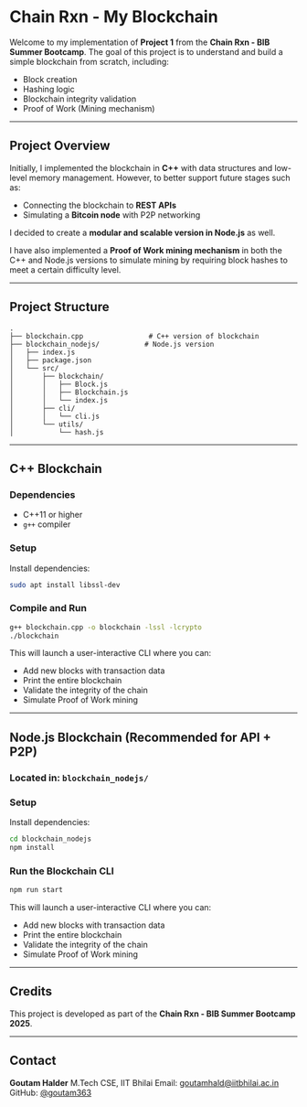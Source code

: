 # Chain Rxn - My Blockchain

Welcome to my implementation of **Project 1** from the **Chain Rxn - BIB Summer Bootcamp**. The goal of this project is to understand and build a simple blockchain from scratch, including:

* Block creation
* Hashing logic
* Blockchain integrity validation
* Proof of Work (Mining mechanism)

---

## Project Overview

Initially, I implemented the blockchain in **C++** with data structures and low-level memory management. However, to better support future stages such as:

* Connecting the blockchain to **REST APIs**
* Simulating a **Bitcoin node** with P2P networking

I decided to create a **modular and scalable version in Node.js** as well.

I have also implemented a **Proof of Work mining mechanism** in both the C++ and Node.js versions to simulate mining by requiring block hashes to meet a certain difficulty level.

---

## Project Structure

```
.
├── blockchain.cpp                # C++ version of blockchain
├── blockchain_nodejs/           # Node.js version
│   ├── index.js
│   ├── package.json
│   └── src/
│       ├── blockchain/
│       │   ├── Block.js
│       │   ├── Blockchain.js
│       │   └── index.js
│       ├── cli/
│       │   └── cli.js
│       └── utils/
│           └── hash.js
```

---

## C++ Blockchain

### Dependencies

* C++11 or higher
* `g++` compiler

### Setup

Install dependencies:

```bash
sudo apt install libssl-dev
```

### Compile and Run

```bash
g++ blockchain.cpp -o blockchain -lssl -lcrypto
./blockchain
```

This will launch a user-interactive CLI where you can:

* Add new blocks with transaction data
* Print the entire blockchain
* Validate the integrity of the chain
* Simulate Proof of Work mining

---

## Node.js Blockchain (Recommended for API + P2P)

### Located in: `blockchain_nodejs/`

### Setup

Install dependencies:

```bash
cd blockchain_nodejs
npm install
```

### Run the Blockchain CLI

```bash
npm run start
```

This will launch a user-interactive CLI where you can:

* Add new blocks with transaction data
* Print the entire blockchain
* Validate the integrity of the chain
* Simulate Proof of Work mining

---

## Credits

This project is developed as part of the **Chain Rxn - BIB Summer Bootcamp 2025**.

---

## Contact

**Goutam Halder**
M.Tech CSE, IIT Bhilai
Email: [goutamhald@iitbhilai.ac.in](mailto:goutamhald@iitbhilai.ac.in)
GitHub: [@goutam363](https://github.com/goutam363)
